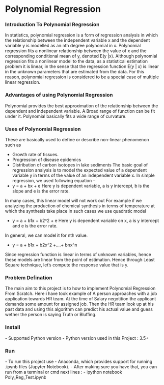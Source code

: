 <h1>Polynomial Regression</h1>

<h3>Introduction To Polynomial Regression</h3>

In statistics, polynomial regression is a form of regression analysis in which the relationship between the independent variable x and the dependent variable y is modelled as an nth degree polynomial in x. Polynomial regression fits a nonlinear relationship between the value of x and the corresponding conditional mean of y, denoted E(y |x).
Although polynomial regression fits a nonlinear model to the data, as a statistical estimation problem it is linear, in the sense that the regression function E(y | x) is linear in the unknown parameters that are estimated from the data. For this reason, polynomial regression is considered to be a special case of multiple linear regression.

<h3>Advantages of using Polynomial Regression</h3>

Polynomial provides the best approximation of the relationship between the dependent and independent variable. A Broad range of function can be fit under it. Polynomial basically fits a wide range of curvature.

<h3> Uses of Polynomial Regression</h3>

These are basically used to define or describe non-linear phenomenon such as
 - Growth rate of tissues.
 - Progression of disease epidemics
 - Distribution of carbon isotopes in lake sediments
The basic goal of regression analysis is to model the expected value of a dependent variable y in terms of the value of an independent variable x. In simple regression, we used following equation –
 - y = a + bx + e
Here y is dependent variable, a is y intercept, b is the slope and e is the error rate.

In many cases, this linear model will not work out For example if we analyzing the production of chemical synthesis in terms of temperature at which the synthesis take place in such cases we use quadratic model
 - y = a + b1x + b2^2 + e
Here y is dependent variable on x, a is y intercept and e is the error rate.

In general, we can model it for nth value.
 - y = a + b1x + b2x^2 +....+ bnx^n

Since regression function is linear in terms of unknown variables, hence these models are linear from the point of estimation.
Hence through Least Square technique, let’s compute the response value that is y.

<h3>Problem Defination</h3>
 
The main aim to this project is to how to implement Polynomial Regression From Scratch. Here i have took example of A person approaches with a job application towards HR team. At the time of Salary negotition the applicant demands some amount for assigned job. Then the HR team look up at his past data and using this algorithm can predict his actual value and guess wether the person is saying Truth or Bluffing.

<h3>Install</h3>
- Supported Python version - Python version used in this Project : 3.5+

<h3>Run</h3>
- To run this project use - Anaconda, which provides support for running .ipynb files (Jupyter Notebook).
- After making sure you have that, you can run from a terminal or cmd next lines :
- ipython notebook Poly_Reg_Test.ipynb


